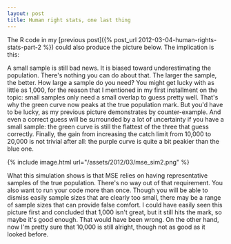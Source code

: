```yaml
---
layout: post
title: Human right stats, one last thing
---
```

The R code in my [previous post]({% post_url 2012-03-04-human-rights-stats-part-2 %}) could also produce the picture below. The implication is this:

A small sample is still bad news. It is biased toward underestimating the population. There's nothing you can do about that. The larger the sample, the better. How large a sample do you need? You might get lucky with as little as 1,000, for the reason that I mentioned in my first installment on the topic: small samples only need a small overlap to guess pretty well. That's why the green curve now peaks at the true population mark. But you'd have to be lucky, as my previous picture demonstrates by counter-example. And even a correct guess will be surrounded by a lot of uncertainty if you have a small sample: the green curve is still the flattest of the three that guess correctly. Finally, the gain from increasing the catch limit from 10,000 to 20,000 is not trivial after all: the purple curve is quite a bit peakier than the blue one.

{% include image.html url="/assets/2012/03/mse_sim2.png" %}

What this simulation shows is that MSE relies on having representative samples of the true population. There's no way out of that requirement. You also want to run your code more than once. Though you will be able to dismiss easily sample sizes that are clearly too small, there may be a range of sample sizes that can provide false comfort. I could have easily seen this picture first and concluded that 1,000 isn't great, but it still hits the mark, so maybe it's good enough. That would have been wrong. On the other hand, now I'm pretty sure that 10,000 is still alright, though not as good as it looked before.
